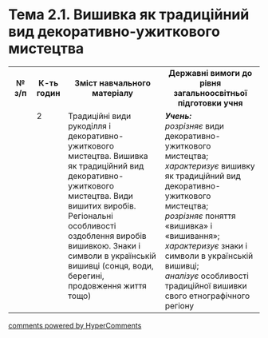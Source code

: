 <div id="hypercomments_widget" class="js-hypercomments-widget invisible"></div>

# Тема 2.1. Вишивка як традиційний вид декоративно-ужиткового мистецтва


<table>
  <tr>
    <td width="10%" align="center"><b>№ з/п</b></td>
    <td width="10%" align="center"><b>К-ть годин</b></td>
    <td width="40%" align="center"><b>Зміст навчального матеріалу</b></td>
    <td width="40%" align="center"><b>Державні вимоги до рівня загальноосвітньої підготовки учня</b></td>
  </tr>
  <tr>
<td width="10%" style="vertical-align:top !important;"></td>
<td width="10%" style="vertical-align:top !important;">2</td>
    <td width="40%" style="vertical-align:top !important;">
Традиційні види рукоділля і декоративно-ужиткового мистецтва. Вишивка як традиційний вид декоративно-ужиткового мистецтва. Види вишитих виробів. Регіональні особливості оздоблення виробів вишивкою. Знаки і символи в українській вишивці (сонця, води, берегині, продовження життя тощо) 
</td>
    <td width="40%" style="vertical-align:top !important;">
<i><b>Учень:</b></i><br>
<i>розрізняє</i> види декоративно-ужиткового мистецтва;<br>
<i>характеризує</i> вишивку як традиційний вид декоративно-ужиткового мистецтва;<br>
<i>розрізняє</i> поняття «вишивка» і «вишивання»;<br>
<i>характеризує</i>  знаки і символи в українській вишивці;<br>
<i>аналізує</i> особливості традиційної вишивки свого етнографічного регіону
</td>
  </tr>
</table>

<div class="js-hypercomments-container">
<a href="http://hypercomments.com" class="hc-link" title="comments widget">comments powered by HyperComments</a>
</div>